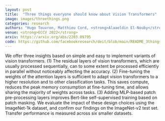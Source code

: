 ```yaml
---
layout: post
title:  "Three things everyone should know about Vision Transformers"
image: images/threethings.png
categories: research
authors: "Hugo Touvron, Matthieu Cord, <strong>Alaaeldin El-Nouby</strong>, Jakob Verbeek, Hervé Jégou"
venue: <strong>ECCV 2022</strong>
arxiv: https://arxiv.org/abs/2203.09795
code: https://github.com/facebookresearch/deit/blob/main/README_3things.md
---
```

 We offer three insights based on simple and easy to implement variants of vision transformers. (1) The residual layers of vision transformers, which are usually processed sequentially, can to some extent be processed efficiently in parallel without noticeably affecting the accuracy. (2) Fine-tuning the weights of the attention layers is sufficient to adapt vision transformers to a higher resolution and to other classification tasks. This saves compute, reduces the peak memory consumption at fine-tuning time, and allows sharing the majority of weights across tasks. (3) Adding MLP-based patch pre-processing layers improves Bert-like self-supervised training based on patch masking. We evaluate the impact of these design choices using the ImageNet-1k dataset, and confirm our findings on the ImageNet-v2 test set. Transfer performance is measured across six smaller datasets.
